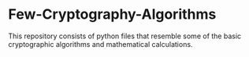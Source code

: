 # Few-Cryptography-Algorithms

This repository consists of python files that resemble some of the basic cryptographic algorithms and mathematical calculations.
